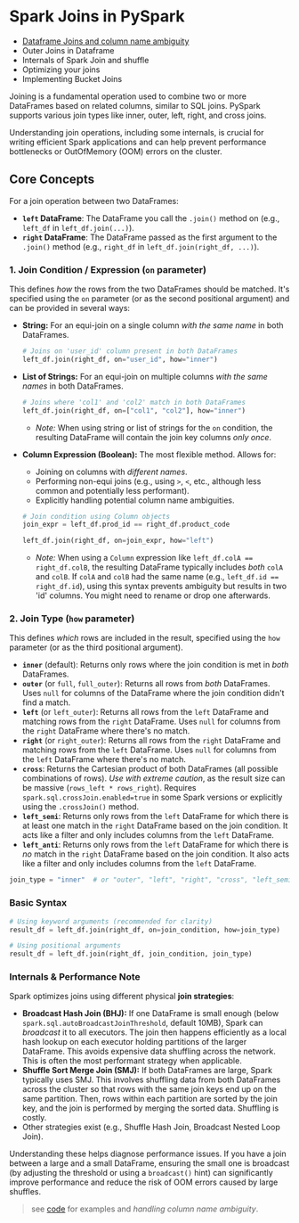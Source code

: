 # Spark Joins in PySpark

- [Dataframe Joins and column name ambiguity](code/01-BasicJoins/BasicJoins.ipynb)
- Outer Joins in Dataframe
- Internals of Spark Join and shuffle
- Optimizing your joins
- Implementing Bucket Joins

Joining is a fundamental operation used to combine two or more DataFrames based on related columns, similar to SQL joins. PySpark supports various join types like inner, outer, left, right, and cross joins.

Understanding join operations, including some internals, is crucial for writing efficient Spark applications and can help prevent performance bottlenecks or OutOfMemory (OOM) errors on the cluster.

## Core Concepts

For a join operation between two DataFrames:

- **`left` DataFrame**: The DataFrame you call the `.join()` method on (e.g., `left_df` in `left_df.join(...)`).
- **`right` DataFrame**: The DataFrame passed as the first argument to the `.join()` method (e.g., `right_df` in `left_df.join(right_df, ...)`).

### 1. Join Condition / Expression (`on` parameter)

This defines _how_ the rows from the two DataFrames should be matched. It's specified using the `on` parameter (or as the second positional argument) and can be provided in several ways:

- **String:** For an equi-join on a single column _with the same name_ in both DataFrames.
  ```python
  # Joins on 'user_id' column present in both DataFrames
  left_df.join(right_df, on="user_id", how="inner")
  ```
- **List of Strings:** For an equi-join on multiple columns _with the same names_ in both DataFrames.

  ```python
  # Joins where 'col1' and 'col2' match in both DataFrames
  left_df.join(right_df, on=["col1", "col2"], how="inner")
  ```

  - _Note:_ When using string or list of strings for the `on` condition, the resulting DataFrame will contain the join key columns _only once_.

- **Column Expression (Boolean):** The most flexible method. Allows for:

  - Joining on columns with _different names_.
  - Performing non-equi joins (e.g., using `>`, `<`, etc., although less common and potentially less performant).
  - Explicitly handling potential column name ambiguities.

  ```python
  # Join condition using Column objects
  join_expr = left_df.prod_id == right_df.product_code

  left_df.join(right_df, on=join_expr, how="left")
  ```

  - _Note:_ When using a `Column` expression like `left_df.colA == right_df.colB`, the resulting DataFrame typically includes _both_ `colA` and `colB`. If `colA` and `colB` had the same name (e.g., `left_df.id == right_df.id`), using this syntax prevents ambiguity but results in two 'id' columns. You might need to rename or drop one afterwards.

### 2. Join Type (`how` parameter)

This defines _which_ rows are included in the result, specified using the `how` parameter (or as the third positional argument).

- **`inner`** (default): Returns only rows where the join condition is met in _both_ DataFrames.
- **`outer`** (or `full`, `full_outer`): Returns all rows from _both_ DataFrames. Uses `null` for columns of the DataFrame where the join condition didn't find a match.
- **`left`** (or `left_outer`): Returns all rows from the `left` DataFrame and matching rows from the `right` DataFrame. Uses `null` for columns from the `right` DataFrame where there's no match.
- **`right`** (or `right_outer`): Returns all rows from the `right` DataFrame and matching rows from the `left` DataFrame. Uses `null` for columns from the `left` DataFrame where there's no match.
- **`cross`**: Returns the Cartesian product of both DataFrames (all possible combinations of rows). _Use with extreme caution_, as the result size can be massive (`rows_left * rows_right`). Requires `spark.sql.crossJoin.enabled=true` in some Spark versions or explicitly using the `.crossJoin()` method.
- **`left_semi`**: Returns only rows from the `left` DataFrame for which there is at least one match in the `right` DataFrame based on the join condition. It acts like a filter and only includes columns from the `left` DataFrame.
- **`left_anti`**: Returns only rows from the `left` DataFrame for which there is _no_ match in the `right` DataFrame based on the join condition. It also acts like a filter and only includes columns from the `left` DataFrame.

```python
join_type = "inner"  # or "outer", "left", "right", "cross", "left_semi", "left_anti"
```

### Basic Syntax

```python
# Using keyword arguments (recommended for clarity)
result_df = left_df.join(right_df, on=join_condition, how=join_type)

# Using positional arguments
result_df = left_df.join(right_df, join_condition, join_type)
```

### Internals & Performance Note

Spark optimizes joins using different physical **join strategies**:

- **Broadcast Hash Join (BHJ):** If one DataFrame is small enough (below `spark.sql.autoBroadcastJoinThreshold`, default 10MB), Spark can _broadcast_ it to all executors. The join then happens efficiently as a local hash lookup on each executor holding partitions of the larger DataFrame. This avoids expensive data shuffling across the network. This is often the most performant strategy when applicable.
- **Shuffle Sort Merge Join (SMJ):** If both DataFrames are large, Spark typically uses SMJ. This involves shuffling data from both DataFrames across the cluster so that rows with the same join keys end up on the same partition. Then, rows within each partition are sorted by the join key, and the join is performed by merging the sorted data. Shuffling is costly.
- Other strategies exist (e.g., Shuffle Hash Join, Broadcast Nested Loop Join).

Understanding these helps diagnose performance issues. If you have a join between a large and a small DataFrame, ensuring the small one is broadcast (by adjusting the threshold or using a `broadcast()` hint) can significantly improve performance and reduce the risk of OOM errors caused by large shuffles.

> see [code](code/01-BasicJoins/BasicJoins.ipynb) for examples and _handling column name ambiguity_.

